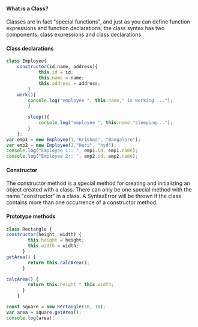 <h4> What is a Class?</h4>
<p> Classes are in fact "special functions", and just as you can define function expressions and function declarations, the class syntax has two components: class expressions and class declarations.</p>

<h4> Class declarations</h4>

```javascript
class Employee{
	constructor(id,name, address){
			this.id = id; 
			this.name = name; 
			this.address = address;
		}
	work(){
		console.log("employee ", this.name," is working ...");
		}
		
		sleep(){
			console.log("employee ", this.name,"sleeping...");
		}
	};
var emp1 = new Employee(1,"Krishna", "Bangalore");
var emp2 = new Employee(2,"Hari", "hyd");
console.log("Employee 1:: ", emp1.id, emp1.name);
console.log("Employee 2:: ", emp2.id, emp2.name);
```

<h4>Constructor</h4>
<p> The constructor method is a special method for creating and initializing an object created with a class. There can only be one special method with the name "constructor" in a class. A SyntaxError will be thrown if the class contains more than one occurrence of a constructor method.</p>

<h4> Prototype methods</h4>

```javascript
class Rectangle {
constructor(height, width) {
		this.height = height;
		this.width = width;
	  }
getArea() {
		return this.calcArea();
	  }

calcArea() {
		return this.height * this.width;
	  }
	}

const square = new Rectangle(10, 10);
var area = square.getArea();
console.log(area);
```
